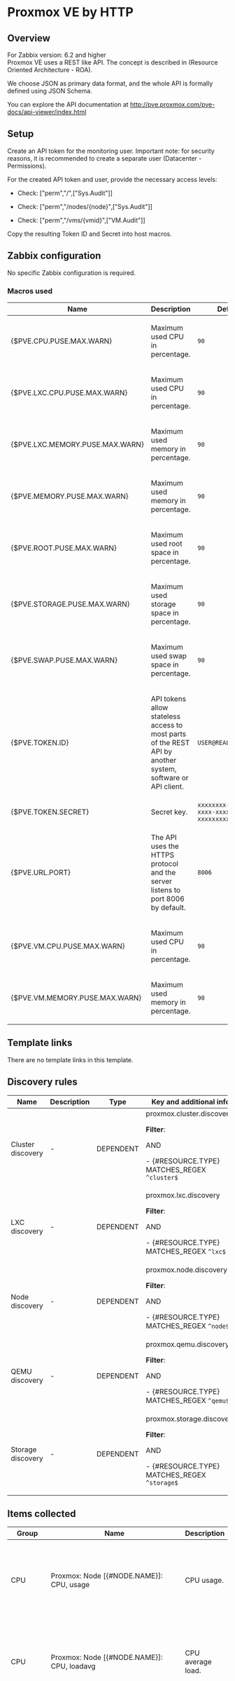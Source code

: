 
# Proxmox VE by HTTP

## Overview

For Zabbix version: 6.2 and higher  
Proxmox VE uses a REST like API. The concept is described in (Resource Oriented Architecture - ROA).

We choose JSON as primary data format, and the whole API is formally defined using JSON Schema.

You can explore the API documentation at http://pve.proxmox.com/pve-docs/api-viewer/index.html


## Setup

Create an API token for the monitoring user. Important note: for security reasons, it is recommended to create a separate user (Datacenter - Permissions).

For the created API token and user, provide the necessary access levels:

* Check: ["perm","/",["Sys.Audit"]]

* Check: ["perm","/nodes/{node}",["Sys.Audit"]]

* Check: ["perm","/vms/{vmid}",["VM.Audit"]]

Copy the resulting Token ID and Secret into host macros.


## Zabbix configuration

No specific Zabbix configuration is required.

### Macros used

|Name|Description|Default|
|----|-----------|-------|
|{$PVE.CPU.PUSE.MAX.WARN} |<p>Maximum used CPU in percentage.</p> |`90` |
|{$PVE.LXC.CPU.PUSE.MAX.WARN} |<p>Maximum used CPU in percentage.</p> |`90` |
|{$PVE.LXC.MEMORY.PUSE.MAX.WARN} |<p>Maximum used memory in percentage.</p> |`90` |
|{$PVE.MEMORY.PUSE.MAX.WARN} |<p>Maximum used memory in percentage.</p> |`90` |
|{$PVE.ROOT.PUSE.MAX.WARN} |<p>Maximum used root space in percentage.</p> |`90` |
|{$PVE.STORAGE.PUSE.MAX.WARN} |<p>Maximum used storage space in percentage.</p> |`90` |
|{$PVE.SWAP.PUSE.MAX.WARN} |<p>Maximum used swap space in percentage.</p> |`90` |
|{$PVE.TOKEN.ID} |<p>API tokens allow stateless access to most parts of the REST API by another system, software or API client.</p> |`USER@REALM!TOKENID` |
|{$PVE.TOKEN.SECRET} |<p>Secret key.</p> |`xxxxxxxx-xxxx-xxxx-xxxx-xxxxxxxxxxxx` |
|{$PVE.URL.PORT} |<p>The API uses the HTTPS protocol and the server listens to port 8006 by default.</p> |`8006` |
|{$PVE.VM.CPU.PUSE.MAX.WARN} |<p>Maximum used CPU in percentage.</p> |`90` |
|{$PVE.VM.MEMORY.PUSE.MAX.WARN} |<p>Maximum used memory in percentage.</p> |`90` |

## Template links

There are no template links in this template.

## Discovery rules

|Name|Description|Type|Key and additional info|
|----|-----------|----|----|
|Cluster discovery |<p>-</p> |DEPENDENT |proxmox.cluster.discovery<p>**Filter**:</p>AND <p>- {#RESOURCE.TYPE} MATCHES_REGEX `^cluster$`</p> |
|LXC discovery |<p>-</p> |DEPENDENT |proxmox.lxc.discovery<p>**Filter**:</p>AND <p>- {#RESOURCE.TYPE} MATCHES_REGEX `^lxc$`</p> |
|Node discovery |<p>-</p> |DEPENDENT |proxmox.node.discovery<p>**Filter**:</p>AND <p>- {#RESOURCE.TYPE} MATCHES_REGEX `^node$`</p> |
|QEMU discovery |<p>-</p> |DEPENDENT |proxmox.qemu.discovery<p>**Filter**:</p>AND <p>- {#RESOURCE.TYPE} MATCHES_REGEX `^qemu$`</p> |
|Storage discovery |<p>-</p> |DEPENDENT |proxmox.storage.discovery<p>**Filter**:</p>AND <p>- {#RESOURCE.TYPE} MATCHES_REGEX `^storage$`</p> |

## Items collected

|Group|Name|Description|Type|Key and additional info|
|-----|----|-----------|----|---------------------|
|CPU |Proxmox: Node [{#NODE.NAME}]: CPU, usage |<p>CPU usage.</p> |DEPENDENT |proxmox.node.cpu[{#NODE.NAME}]<p>**Preprocessing**:</p><p>- JSONPATH: `$.cpu`</p><p>- MULTIPLIER: `100`</p><p>- DISCARD_UNCHANGED_HEARTBEAT: `10m`</p> |
|CPU |Proxmox: Node [{#NODE.NAME}]: CPU, loadavg |<p>CPU average load.</p> |DEPENDENT |proxmox.node.loadavg[{#NODE.NAME}]<p>**Preprocessing**:</p><p>- JSONPATH: `$.loadavg`</p><p>- MULTIPLIER: `100`</p><p>- DISCARD_UNCHANGED_HEARTBEAT: `10m`</p> |
|CPU |Proxmox: Node [{#NODE.NAME}]: CPU, iowait |<p>CPU iowait time.</p> |DEPENDENT |proxmox.node.iowait[{#NODE.NAME}]<p>**Preprocessing**:</p><p>- JSONPATH: `$.iowait`</p><p>- MULTIPLIER: `100`</p><p>- DISCARD_UNCHANGED_HEARTBEAT: `10m`</p> |
|CPU |Proxmox: VM [{#NODE.NAME}/{#QEMU.NAME} ({#QEMU.ID})]: CPU usage |<p>CPU load.</p> |DEPENDENT |proxmox.qemu.cpu[{#QEMU.ID}]<p>**Preprocessing**:</p><p>- JSONPATH: `$.data.cpu`</p><p>- MULTIPLIER: `100`</p><p>- DISCARD_UNCHANGED_HEARTBEAT: `10m`</p> |
|CPU |Proxmox: LXC [{#NODE.NAME}/{#LXC.NAME} ({#LXC.ID})]: CPU usage |<p>CPU load.</p> |DEPENDENT |proxmox.lxc.cpu[{#LXC.ID}]<p>**Preprocessing**:</p><p>- JSONPATH: `$.data.cpu`</p><p>- MULTIPLIER: `100`</p><p>- DISCARD_UNCHANGED_HEARTBEAT: `10m`</p> |
|General |Proxmox: Node [{#NODE.NAME}]: Time zone |<p>Time zone.</p> |DEPENDENT |proxmox.node.timezone[{#NODE.NAME}]<p>**Preprocessing**:</p><p>- JSONPATH: `$.data.timezone`</p><p>- DISCARD_UNCHANGED_HEARTBEAT: `12h`</p> |
|General |Proxmox: Node [{#NODE.NAME}]: Localtime |<p>Seconds since 1970-01-01 00:00:00 (local time).</p> |DEPENDENT |proxmox.node.localtime[{#NODE.NAME}]<p>**Preprocessing**:</p><p>- JSONPATH: `$.data.localtime`</p> |
|General |Proxmox: Node [{#NODE.NAME}]: Time |<p>Seconds since 1970-01-01 00:00:00 UTC.</p> |DEPENDENT |proxmox.node.utctime[{#NODE.NAME}]<p>**Preprocessing**:</p><p>- JSONPATH: `$.data.time`</p> |
|Inventory |Proxmox: Node [{#NODE.NAME}]: PVE version |<p>PVE manager version.</p> |DEPENDENT |proxmox.node.pveversion[{#NODE.NAME}]<p>**Preprocessing**:</p><p>- JSONPATH: `$.data.pveversion`</p><p>- DISCARD_UNCHANGED_HEARTBEAT: `1d`</p> |
|Inventory |Proxmox: Node [{#NODE.NAME}]: Kernel version |<p>Kernel version info.</p> |DEPENDENT |proxmox.node.kernelversion[{#NODE.NAME}]<p>**Preprocessing**:</p><p>- JSONPATH: `$.data.kversion`</p><p>- DISCARD_UNCHANGED_HEARTBEAT: `1d`</p> |
|Memory |Proxmox: Node [{#NODE.NAME}]: Memory, used |<p>Memory usage.</p> |DEPENDENT |proxmox.node.memused[{#NODE.NAME}]<p>**Preprocessing**:</p><p>- JSONPATH: `$.memused`</p><p>- DISCARD_UNCHANGED_HEARTBEAT: `10m`</p> |
|Memory |Proxmox: Node [{#NODE.NAME}]: Memory, total |<p>Memory total.</p> |DEPENDENT |proxmox.node.memtotal[{#NODE.NAME}]<p>**Preprocessing**:</p><p>- JSONPATH: `$.memtotal`</p><p>- DISCARD_UNCHANGED_HEARTBEAT: `10m`</p> |
|Memory |Proxmox: VM [{#NODE.NAME}/{#QEMU.NAME} ({#QEMU.ID})]: Memory usage |<p>Used memory in Bytes.</p> |DEPENDENT |proxmox.qemu.mem[{#QEMU.ID}]<p>**Preprocessing**:</p><p>- JSONPATH: `$.data.mem`</p><p>- DISCARD_UNCHANGED_HEARTBEAT: `10m`</p> |
|Memory |Proxmox: VM [{#NODE.NAME}/{#QEMU.NAME} ({#QEMU.ID})]: Memory total |<p>Total memory in Bytes.</p> |DEPENDENT |proxmox.qemu.maxmem[{#QEMU.ID}]<p>**Preprocessing**:</p><p>- JSONPATH: `$.data.maxmem`</p><p>- DISCARD_UNCHANGED_HEARTBEAT: `10m`</p> |
|Memory |Proxmox: LXC [{#NODE.NAME}/{#LXC.NAME} ({#LXC.ID})]: Memory usage |<p>Used memory in Bytes.</p> |DEPENDENT |proxmox.lxc.mem[{#LXC.ID}]<p>**Preprocessing**:</p><p>- JSONPATH: `$.data.mem`</p><p>- DISCARD_UNCHANGED_HEARTBEAT: `10m`</p> |
|Memory |Proxmox: LXC [{#NODE.NAME}/{#LXC.NAME} ({#LXC.ID})]: Memory total |<p>Total memory in Bytes.</p> |DEPENDENT |proxmox.lxc.maxmem[{#LXC.ID}]<p>**Preprocessing**:</p><p>- JSONPATH: `$.data.maxmem`</p><p>- DISCARD_UNCHANGED_HEARTBEAT: `10m`</p> |
|Network interfaces |Proxmox: Node [{#NODE.NAME}]: Outgoing data, rate |<p>Network usage.</p> |DEPENDENT |proxmox.node.netout[{#NODE.NAME}]<p>**Preprocessing**:</p><p>- JSONPATH: `$.netout`</p><p>- MULTIPLIER: `8`</p><p>- DISCARD_UNCHANGED_HEARTBEAT: `10m`</p> |
|Network interfaces |Proxmox: Node [{#NODE.NAME}]: Incoming data, rate |<p>Network usage.</p> |DEPENDENT |proxmox.node.netin[{#NODE.NAME}]<p>**Preprocessing**:</p><p>- JSONPATH: `$.netin`</p><p>- MULTIPLIER: `8`</p><p>- DISCARD_UNCHANGED_HEARTBEAT: `10m`</p> |
|Network interfaces |Proxmox: VM [{#NODE.NAME}/{#QEMU.NAME} ({#QEMU.ID})]: Incoming data, rate |<p>Incoming data rate.</p> |DEPENDENT |proxmox.qemu.netin[{#QEMU.ID}]<p>**Preprocessing**:</p><p>- JSONPATH: `$.data.netin`</p><p>- CHANGE_PER_SECOND</p><p>- MULTIPLIER: `8`</p><p>- DISCARD_UNCHANGED_HEARTBEAT: `10m`</p> |
|Network interfaces |Proxmox: VM [{#NODE.NAME}/{#QEMU.NAME} ({#QEMU.ID})]: Outgoing data, rate |<p>Outgoing data rate.</p> |DEPENDENT |proxmox.qemu.netout[{#QEMU.ID}]<p>**Preprocessing**:</p><p>- JSONPATH: `$.data.netout`</p><p>- CHANGE_PER_SECOND</p><p>- MULTIPLIER: `8`</p><p>- DISCARD_UNCHANGED_HEARTBEAT: `10m`</p> |
|Network interfaces |Proxmox: LXC [{#NODE.NAME}/{#LXC.NAME} ({#LXC.ID})]: Incoming data, rate |<p>Incoming data rate.</p> |DEPENDENT |proxmox.lxc.netin[{#LXC.ID}]<p>**Preprocessing**:</p><p>- JSONPATH: `$.data.netin`</p><p>- CHANGE_PER_SECOND</p><p>- MULTIPLIER: `8`</p><p>- DISCARD_UNCHANGED_HEARTBEAT: `10m`</p> |
|Network interfaces |Proxmox: LXC [{#NODE.NAME}/{#LXC.NAME} ({#LXC.ID})]: Outgoing data, rate |<p>Outgoing data rate.</p> |DEPENDENT |proxmox.lxc.netout[{#LXC.ID}]<p>**Preprocessing**:</p><p>- JSONPATH: `$.data.netout`</p><p>- CHANGE_PER_SECOND</p><p>- MULTIPLIER: `8`</p><p>- DISCARD_UNCHANGED_HEARTBEAT: `10m`</p> |
|Status |Proxmox: API service status |<p>Get API service status.</p> |SCRIPT |proxmox.api.available<p>**Preprocessing**:</p><p>- DISCARD_UNCHANGED_HEARTBEAT: `12h`</p><p>**Expression**:</p>`The text is too long. Please see the template.` |
|Status |Proxmox: Cluster [{#RESOURCE.NAME}]: Quorate |<p>Indicates if there is a majority of nodes online to make decisions.</p> |DEPENDENT |proxmox.cluster.quorate[{#RESOURCE.NAME}]<p>**Preprocessing**:</p><p>- JSONPATH: `$.data.[?(@.name == '{#RESOURCE.NAME}' && @.type == 'cluster')].quorate.first()`</p><p>- DISCARD_UNCHANGED_HEARTBEAT: `10m`</p> |
|Status |Proxmox: Node [{#NODE.NAME}]: Status |<p>Indicates if the node is online or offline.</p> |DEPENDENT |proxmox.node.online[{#NODE.NAME}]<p>**Preprocessing**:</p><p>- JSONPATH: `$.data.[?(@.name == '{#NODE.NAME}' && @.type == 'node')].online.first()`</p><p>- DISCARD_UNCHANGED_HEARTBEAT: `10m`</p> |
|Status |Proxmox: Node [{#NODE.NAME}]: Uptime |<p>System uptime in 'N days, hh:mm:ss' format.</p> |DEPENDENT |proxmox.node.uptime[{#NODE.NAME}]<p>**Preprocessing**:</p><p>- JSONPATH: `$.data.uptime`</p> |
|Status |Proxmox: VM [{#NODE.NAME}/{#QEMU.NAME} ({#QEMU.ID})]: Uptime |<p>System uptime in 'N days, hh:mm:ss' format.</p> |DEPENDENT |proxmox.qemu.uptime[{#QEMU.ID}]<p>**Preprocessing**:</p><p>- JSONPATH: `$.data.uptime`</p> |
|Status |Proxmox: VM [{#NODE.NAME}/{#QEMU.NAME} ({#QEMU.ID})]: Status |<p>-</p> |DEPENDENT |proxmox.qemu.vmstatus[{#QEMU.ID}]<p>**Preprocessing**:</p><p>- JSONPATH: `$.data.status`</p> |
|Status |Proxmox: LXC [{#NODE.NAME}/{#LXC.NAME} ({#LXC.ID})]: Uptime |<p>System uptime in 'N days, hh:mm:ss' format.</p> |DEPENDENT |proxmox.lxc.uptime[{#LXC.ID}]<p>**Preprocessing**:</p><p>- JSONPATH: `$.data.uptime`</p> |
|Status |Proxmox: LXC [{#NODE.NAME}/{#LXC.NAME} ({#LXC.ID})]: Status |<p>-</p> |DEPENDENT |proxmox.lxc.vmstatus[{#LXC.ID}]<p>**Preprocessing**:</p><p>- JSONPATH: `$.data.status`</p> |
|Storage |Proxmox: Node [{#NODE.NAME}]: Root filesystem, used |<p>Root filesystem usage.</p> |DEPENDENT |proxmox.node.rootused[{#NODE.NAME}]<p>**Preprocessing**:</p><p>- JSONPATH: `$.rootused`</p><p>- DISCARD_UNCHANGED_HEARTBEAT: `10m`</p> |
|Storage |Proxmox: Node [{#NODE.NAME}]: Root filesystem, total |<p>Root filesystem total.</p> |DEPENDENT |proxmox.node.roottotal[{#NODE.NAME}]<p>**Preprocessing**:</p><p>- JSONPATH: `$.roottotal`</p><p>- DISCARD_UNCHANGED_HEARTBEAT: `10m`</p> |
|Storage |Proxmox: Node [{#NODE.NAME}]: Swap filesystem, total |<p>Swap total.</p> |DEPENDENT |proxmox.node.swaptotal[{#NODE.NAME}]<p>**Preprocessing**:</p><p>- JSONPATH: `$.swaptotal`</p><p>- DISCARD_UNCHANGED_HEARTBEAT: `10m`</p> |
|Storage |Proxmox: Node [{#NODE.NAME}]: Swap filesystem, used |<p>Swap used.</p> |DEPENDENT |proxmox.node.swapused[{#NODE.NAME}]<p>**Preprocessing**:</p><p>- JSONPATH: `$.swapused`</p><p>- DISCARD_UNCHANGED_HEARTBEAT: `10m`</p> |
|Storage |Proxmox: Storage [{#NODE.NAME}/{#STORAGE.NAME}]: Type |<p>More specific type, if available.</p> |DEPENDENT |proxmox.node.plugintype[{#NODE.NAME},{#STORAGE.NAME}]<p>**Preprocessing**:</p><p>- JSONPATH: `$.data[?(@.id == "storage/{#NODE.NAME}/{#STORAGE.NAME}")].plugintype.first()`</p><p>- DISCARD_UNCHANGED_HEARTBEAT: `12h`</p> |
|Storage |Proxmox: Storage [{#NODE.NAME}/{#STORAGE.NAME}]: Size |<p>Storage size in bytes.</p> |DEPENDENT |proxmox.node.maxdisk[{#NODE.NAME},{#STORAGE.NAME}]<p>**Preprocessing**:</p><p>- JSONPATH: `$.data[?(@.id == "storage/{#NODE.NAME}/{#STORAGE.NAME}")].maxdisk.first()`</p><p>- DISCARD_UNCHANGED_HEARTBEAT: `10m`</p> |
|Storage |Proxmox: Storage [{#NODE.NAME}/{#STORAGE.NAME}]: Content |<p>Allowed storage content types.</p> |DEPENDENT |proxmox.node.content[{#NODE.NAME},{#STORAGE.NAME}]<p>**Preprocessing**:</p><p>- JSONPATH: `$.data[?(@.id == "storage/{#NODE.NAME}/{#STORAGE.NAME}")].content.first()`</p><p>- DISCARD_UNCHANGED_HEARTBEAT: `12h`</p> |
|Storage |Proxmox: Storage [{#NODE.NAME}/{#STORAGE.NAME}]: Used |<p>Used disk space in bytes.</p> |DEPENDENT |proxmox.node.disk[{#NODE.NAME},{#STORAGE.NAME}]<p>**Preprocessing**:</p><p>- JSONPATH: `$.data[?(@.id == "storage/{#NODE.NAME}/{#STORAGE.NAME}")].disk.first()`</p><p>- DISCARD_UNCHANGED_HEARTBEAT: `10m`</p> |
|Storage |Proxmox: VM [{#NODE.NAME}/{#QEMU.NAME} ({#QEMU.ID})]: Disk write, rate |<p>Disk write.</p> |DEPENDENT |proxmox.qemu.diskwrite[{#QEMU.ID}]<p>**Preprocessing**:</p><p>- JSONPATH: `$.data.diskwrite`</p><p>- CHANGE_PER_SECOND</p><p>- DISCARD_UNCHANGED_HEARTBEAT: `10m`</p> |
|Storage |Proxmox: VM [{#NODE.NAME}/{#QEMU.NAME} ({#QEMU.ID})]: Disk read, rate |<p>Disk read.</p> |DEPENDENT |proxmox.qemu.diskread[{#QEMU.ID}]<p>**Preprocessing**:</p><p>- JSONPATH: `$.data.diskread`</p><p>- CHANGE_PER_SECOND</p><p>- DISCARD_UNCHANGED_HEARTBEAT: `10m`</p> |
|Storage |Proxmox: LXC [{#NODE.NAME}/{#LXC.NAME} ({#LXC.ID})]: Disk write, rate |<p>Disk write.</p> |DEPENDENT |proxmox.lxc.diskwrite[{#LXC.ID}]<p>**Preprocessing**:</p><p>- JSONPATH: `$.data.diskwrite`</p><p>- CHANGE_PER_SECOND</p><p>- DISCARD_UNCHANGED_HEARTBEAT: `10m`</p> |
|Storage |Proxmox: LXC [{#NODE.NAME}/{#LXC.NAME} ({#LXC.ID})]: Disk read, rate |<p>Disk read.</p> |DEPENDENT |proxmox.lxc.diskread[{#LXC.ID}]<p>**Preprocessing**:</p><p>- JSONPATH: `$.data.diskread`</p><p>- CHANGE_PER_SECOND</p><p>- DISCARD_UNCHANGED_HEARTBEAT: `10m`</p> |
|Zabbix raw items |Proxmox: Get cluster resources |<p>Resources index.</p> |HTTP_AGENT |proxmox.cluster.resources<p>**Preprocessing**:</p><p>- CHECK_NOT_SUPPORTED</p><p>⛔️ON_FAIL: `CUSTOM_VALUE -> Error getting data`</p> |
|Zabbix raw items |Proxmox: Get cluster status |<p>Get cluster status information.</p> |HTTP_AGENT |proxmox.cluster.status<p>**Preprocessing**:</p><p>- CHECK_NOT_SUPPORTED</p><p>⛔️ON_FAIL: `CUSTOM_VALUE -> Error getting data`</p> |
|Zabbix raw items |Proxmox: Node [{#NODE.NAME}]: Status |<p>Read node status.</p> |HTTP_AGENT |proxmox.node.status[{#NODE.NAME}] |
|Zabbix raw items |Proxmox: Node [{#NODE.NAME}]: RRD statistics |<p>Read node RRD statistics.</p> |HTTP_AGENT |proxmox.node.rrd[{#NODE.NAME}]<p>**Preprocessing**:</p><p>- JAVASCRIPT: `var rrd_data = JSON.parse(value).data; return JSON.stringify(rrd_data[rrd_data.length - 2]) `</p> |
|Zabbix raw items |Proxmox: Node [{#NODE.NAME}]: Time |<p>Read server time and time zone settings.</p> |HTTP_AGENT |proxmox.node.time[{#NODE.NAME}] |
|Zabbix raw items |Proxmox: VM [{#NODE.NAME}/{#QEMU.NAME}]: Status |<p>Read VM status.</p> |HTTP_AGENT |proxmox.qemu.status[{#QEMU.ID}] |
|Zabbix raw items |Proxmox: LXC [{#LXC.NAME}/{#LXC.NAME}]: Status |<p>Read LXC status.</p> |HTTP_AGENT |proxmox.lxc.status[{#LXC.ID}] |

## Triggers

|Name|Description|Expression|Severity|Dependencies and additional info|
|----|-----------|----|----|----|
|Proxmox: Node [{#NODE.NAME}] high CPU usage |<p>CPU usage.</p> |`min(/Proxmox VE by HTTP/proxmox.node.cpu[{#NODE.NAME}],5m) > {$PVE.CPU.PUSE.MAX.WARN:"{#NODE.NAME}"}` |WARNING | |
|Proxmox: VM [{#NODE.NAME}/{#QEMU.NAME} ({#QEMU.ID})] high CPU usage |<p>CPU usage.</p> |`min(/Proxmox VE by HTTP/proxmox.qemu.cpu[{#QEMU.ID}],5m) > {$PVE.VM.CPU.PUSE.MAX.WARN:"{#QEMU.ID}"}` |WARNING | |
|Proxmox: LXC [{#NODE.NAME}/{#LXC.NAME} ({#LXC.ID})] high CPU usage |<p>CPU usage.</p> |`min(/Proxmox VE by HTTP/proxmox.lxc.cpu[{#LXC.ID}],5m) > {$PVE.LXC.CPU.PUSE.MAX.WARN:"{#LXC.ID}"}` |WARNING | |
|Proxmox: Node [{#NODE.NAME}]: PVE manager has changed |<p>Firmware version has changed. Ack to close</p> |`last(/Proxmox VE by HTTP/proxmox.node.pveversion[{#NODE.NAME}],#1)<>last(/Proxmox VE by HTTP/proxmox.node.pveversion[{#NODE.NAME}],#2) and length(last(/Proxmox VE by HTTP/proxmox.node.pveversion[{#NODE.NAME}]))>0` |INFO |<p>Manual close: YES</p> |
|Proxmox: Node [{#NODE.NAME}]: Kernel version has changed |<p>Firmware version has changed. Ack to close</p> |`last(/Proxmox VE by HTTP/proxmox.node.kernelversion[{#NODE.NAME}],#1)<>last(/Proxmox VE by HTTP/proxmox.node.kernelversion[{#NODE.NAME}],#2) and length(last(/Proxmox VE by HTTP/proxmox.node.kernelversion[{#NODE.NAME}]))>0` |INFO |<p>Manual close: YES</p> |
|Proxmox: Node [{#NODE.NAME}] high memory usage |<p>Memory usage.</p> |`min(/Proxmox VE by HTTP/proxmox.node.memused[{#NODE.NAME}],5m) / last(/Proxmox VE by HTTP/proxmox.node.memtotal[{#NODE.NAME}]) * 100 >{$PVE.MEMORY.PUSE.MAX.WARN:"{#NODE.NAME}"}` |WARNING | |
|Proxmox: VM [{#NODE.NAME}/{#QEMU.NAME} ({#QEMU.ID})] high memory usage |<p>Memory usage.</p> |`min(/Proxmox VE by HTTP/proxmox.qemu.mem[{#QEMU.ID}],5m) / last(/Proxmox VE by HTTP/proxmox.qemu.maxmem[{#QEMU.ID}]) * 100 >{$PVE.VM.MEMORY.PUSE.MAX.WARN:"{#QEMU.ID}"}` |WARNING | |
|Proxmox: LXC [{#NODE.NAME}/{#LXC.NAME} ({#LXC.ID})] high memory usage |<p>Memory usage.</p> |`min(/Proxmox VE by HTTP/proxmox.lxc.mem[{#LXC.ID}],5m) / last(/Proxmox VE by HTTP/proxmox.lxc.maxmem[{#LXC.ID}]) * 100 >{$PVE.LXC.MEMORY.PUSE.MAX.WARN:"{#LXC.ID}"}` |WARNING | |
|Proxmox: API service not available |<p>The API service is not available. Check your network and authorization settings.</p> |`last(/Proxmox VE by HTTP/proxmox.api.available) <> 200` |HIGH | |
|Proxmox: Cluster [{#RESOURCE.NAME}] not quorum |<p>Proxmox VE use a quorum-based technique to provide a consistent state among all cluster nodes.</p> |`last(/Proxmox VE by HTTP/proxmox.cluster.quorate[{#RESOURCE.NAME}]) <> 1` |HIGH | |
|Proxmox: Node [{#NODE.NAME}] offline |<p>Node offline.</p> |`last(/Proxmox VE by HTTP/proxmox.node.online[{#NODE.NAME}]) <> 1` |HIGH | |
|Proxmox: Node [{#NODE.NAME}]: has been restarted |<p>Uptime is less than 10 minutes.</p> |`last(/Proxmox VE by HTTP/proxmox.node.uptime[{#NODE.NAME}])<10m` |INFO |<p>Manual close: YES</p><p>**Depends on**:</p><p>- Proxmox: Node [{#NODE.NAME}] offline</p> |
|Proxmox: VM [{#NODE.NAME}/{#QEMU.NAME}]: has been restarted |<p>Uptime is less than 10 minutes.</p> |`last(/Proxmox VE by HTTP/proxmox.qemu.uptime[{#QEMU.ID}])<10m` |INFO |<p>Manual close: YES</p><p>**Depends on**:</p><p>- Proxmox: VM [{#NODE.NAME}/{#QEMU.NAME} ({#QEMU.ID})]: Not running</p> |
|Proxmox: VM [{#NODE.NAME}/{#QEMU.NAME} ({#QEMU.ID})]: Not running |<p>VM state is not "running".</p> |`last(/Proxmox VE by HTTP/proxmox.qemu.vmstatus[{#QEMU.ID}])<>"running"` |AVERAGE | |
|Proxmox: LXC [{#NODE.NAME}/{#LXC.NAME}]: has been restarted |<p>Uptime is less than 10 minutes.</p> |`last(/Proxmox VE by HTTP/proxmox.lxc.uptime[{#LXC.ID}])<10m` |INFO |<p>Manual close: YES</p><p>**Depends on**:</p><p>- Proxmox: LXC [{#NODE.NAME}/{#LXC.NAME} ({#LXC.ID})]: Not running</p> |
|Proxmox: LXC [{#NODE.NAME}/{#LXC.NAME} ({#LXC.ID})]: Not running |<p>LXC state is not "running".</p> |`last(/Proxmox VE by HTTP/proxmox.lxc.vmstatus[{#LXC.ID}])<>"running"` |AVERAGE | |
|Proxmox: Node [{#NODE.NAME}] high root filesystem space usage |<p>Root filesystem space usage.</p> |`min(/Proxmox VE by HTTP/proxmox.node.rootused[{#NODE.NAME}],5m) / last(/Proxmox VE by HTTP/proxmox.node.roottotal[{#NODE.NAME}]) * 100 >{$PVE.ROOT.PUSE.MAX.WARN:"{#NODE.NAME}"}` |WARNING | |
|Proxmox: Node [{#NODE.NAME}] high root filesystem space usage |<p>This trigger is ignored, if there is no swap configured.</p> |`min(/Proxmox VE by HTTP/proxmox.node.swapused[{#NODE.NAME}],5m) / last(/Proxmox VE by HTTP/proxmox.node.swaptotal[{#NODE.NAME}]) * 100 > {$PVE.SWAP.PUSE.MAX.WARN:"{#NODE.NAME}"} and last(/Proxmox VE by HTTP/proxmox.node.swaptotal[{#NODE.NAME}]) > 0` |WARNING | |
|Proxmox: Storage [{#NODE.NAME}/{#STORAGE.NAME}] high filesystem space usage |<p>Root filesystem space usage.</p> |`min(/Proxmox VE by HTTP/proxmox.node.disk[{#NODE.NAME},{#STORAGE.NAME}],5m) / last(/Proxmox VE by HTTP/proxmox.node.maxdisk[{#NODE.NAME},{#STORAGE.NAME}]) * 100 >{$PVE.STORAGE.PUSE.MAX.WARN:"{#NODE.NAME}/{#STORAGE.NAME}"}` |WARNING | |

## Feedback

Please report any issues with the template at https://support.zabbix.com


